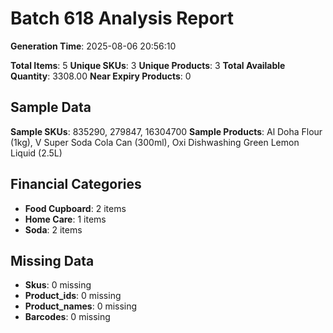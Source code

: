 # Batch 618 Analysis Report

**Generation Time**: 2025-08-06 20:56:10

**Total Items**: 5
**Unique SKUs**: 3
**Unique Products**: 3
**Total Available Quantity**: 3308.00
**Near Expiry Products**: 0

## Sample Data
**Sample SKUs**: 835290, 279847, 16304700
**Sample Products**: Al Doha Flour (1kg), V Super Soda Cola Can (300ml), Oxi Dishwashing Green Lemon Liquid (2.5L)

## Financial Categories
- **Food Cupboard**: 2 items
- **Home Care**: 1 items
- **Soda**: 2 items

## Missing Data
- **Skus**: 0 missing
- **Product_ids**: 0 missing
- **Product_names**: 0 missing
- **Barcodes**: 0 missing
